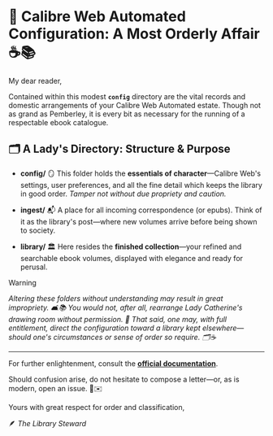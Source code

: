 # 📖 Calibre Web Automated Configuration: A Most Orderly Affair ☕📚

My dear reader,

Contained within this modest **`config`** directory are the vital records and domestic arrangements of your Calibre Web Automated estate. Though not as grand as Pemberley, it is every bit as necessary for the running of a respectable ebook catalogue.

## 🗂️ A Lady's Directory: Structure & Purpose

- **config/** 🪞
  This folder holds the **essentials of character**—Calibre Web's settings, user preferences, and all the fine detail which keeps the library in good order.
  _Tamper not without due propriety and caution._

- **ingest/** 📬
  A place for all incoming correspondence (or epubs). Think of it as the library's post—where new volumes arrive before being shown to society.

- **library/** 🏛️
  Here resides the **finished collection**—your refined and searchable ebook volumes, displayed with elegance and ready for perusal.

> [!WARNING]
> _Altering these folders without understanding may result in great impropriety. 🛋️📚
> You would not, after all, rearrange Lady Catherine's drawing room without permission. 👒
> That said, one may, with full entitlement, direct the configuration toward a library kept elsewhere—should one's circumstances or sense of order so require. 🗂️☕_

---

For further enlightenment, consult the [**official documentation**](https://github.com/crocodilestick/calibre-web-automated).

Should confusion arise, do not hesitate to compose a letter—or, as is modern, open an issue. 📜✉️

Yours with great respect for order and classification,

🪶 _The Library Steward_
